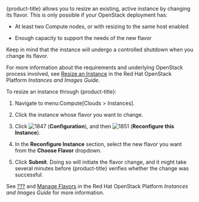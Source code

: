 {product-title} allows you to resize an existing, active instance by
changing its flavor. This is only possible if your OpenStack deployment
has:

  - At least two Compute nodes, or with resizing to the same host
    enabled

  - Enough capacity to support the needs of the new flavor

<div class="note">

Keep in mind that the instance will undergo a controlled shutdown when
you change its flavor.

For more information about the requirements and underlying OpenStack
process involved, see [Resize an
Instance](https://access.redhat.com/documentation/en/red-hat-openstack-platform/8/single/instances-and-images-guide/#section-resize-instance)
in the Red Hat OpenStack Platform *Instances and Images Guide*.

</div>

To resize an instance through {product-title}:

1.  Navigate to menu:Compute\[Clouds \> Instances\].

2.  Click the instance whose flavor you want to change.

3.  Click ![1847](1847.png) (**Configuration**), and then
    ![1851](1851.png) (**Reconfigure this Instance**).

4.  In the **Reconfigure Instance** section, select the new flavor you
    want from the **Choose Flavor** dropdown.

5.  Click **Submit**. Doing so will initiate the flavor change, and it
    might take several minutes before {product-title} verifies whether
    the change was successful.

See [???](#flavors) and [Manage
Flavors](https://access.redhat.com/documentation/en/red-hat-openstack-platform/8/single/instances-and-images-guide/#section-flavors)
in the Red Hat OpenStack Platform *Instances and Images Guide* for more
information.
